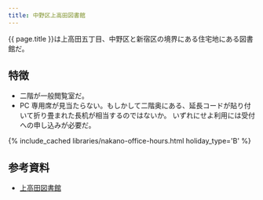 ```yaml
---
title: 中野区上高田図書館
---
```


{{ page.title }}は上高田五丁目、中野区と新宿区の境界にある住宅地にある図書館だ。

## 特徴

* 二階が一般閲覧室だ。
* PC 専用席が見当たらない。もしかして二階奥にある、延長コードが貼り付いて折り畳まれた長机が相当するのではないか。
  いずれにせよ利用には受付への申し込みが必要だ。

{% include_cached libraries/nakano-office-hours.html holiday_type='B' %}

## 参考資料

* [上高田図書館](https://www3.city.tokyo-nakano.lg.jp/TOSHO/introduction/KAN08.html)
